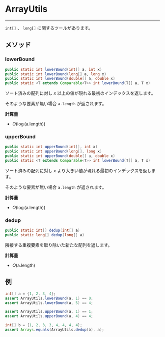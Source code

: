 # ArrayUtils
---

`int[]` 、 `long[]` に関するツールがあります。

## メソッド
### lowerBound
```java
public static int lowerBound(int[] a, int x)
public static int lowerBound(long[] a, long x)
public static int lowerBound(double[] a, double x)
public static <T extends Comparable<T>> int lowerBound(T[] a, T x)
```

ソート済みの配列に対し $x$ 以上の値が現れる最初のインデックスを返します。

そのような要素が無い場合 `a.length` が返されます。

**計算量**
- $O(\log{(\text{a.length})})$

### upperBound
```java
public static int upperBound(int[], int x)
public static int upperBound(long[], long x)
public static int upperBound(double[] a, double x)
public static <T extends Comparable<T>> int lowerBound(T[] a, T x)
```

ソート済みの配列に対し $x$ より大きい値が現れる最初のインデックスを返します。

そのような要素が無い場合 `a.length` が返されます。

**計算量**
- $O(\log{(\text{a.length})})$

### dedup
```java
public static int[] dedup(int[] a)
public static long[] dedup(long[] a)
```

隣接する重複要素を取り除いた新たな配列を返します。

**計算量**
- $O(\text{a.length})$

## 例
```java
int[] a = {1, 2, 3, 4};
assert ArrayUtils.lowerBound(a, 1) == 0;
assert ArrayUtils.lowerBound(a, 5) == 4;

assert ArrayUtils.upperBound(a, 1) == 1;
assert ArrayUtils.upperBound(a, 4) == 4;

int[] b = {1, 2, 3, 3, 4, 4, 4, 4};
assert Arrays.equals(ArrayUtils.dedup(b), a);
```